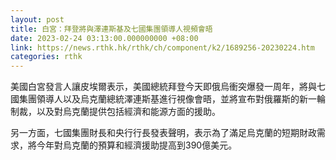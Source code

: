 ```yaml
---
layout: post
title: 白宮：拜登將與澤連斯基及七國集團領導人視頻會晤
date: 2023-02-24 03:13:00.000000000 +08:00
link: https://news.rthk.hk/rthk/ch/component/k2/1689256-20230224.htm
categories: rthk
---
```


美國白宮發言人讓皮埃爾表示，美國總統拜登今天即俄烏衝突爆發一周年，將與七國集團領導人以及烏克蘭總統澤連斯基進行視像會晤，並將宣布對俄羅斯的新一輪制裁，以及對烏克蘭提供包括經濟和能源方面的援助。

另一方面，七國集團財長和央行行長發表聲明，表示為了滿足烏克蘭的短期財政需求，將今年對烏克蘭的預算和經濟援助提高到390億美元。
